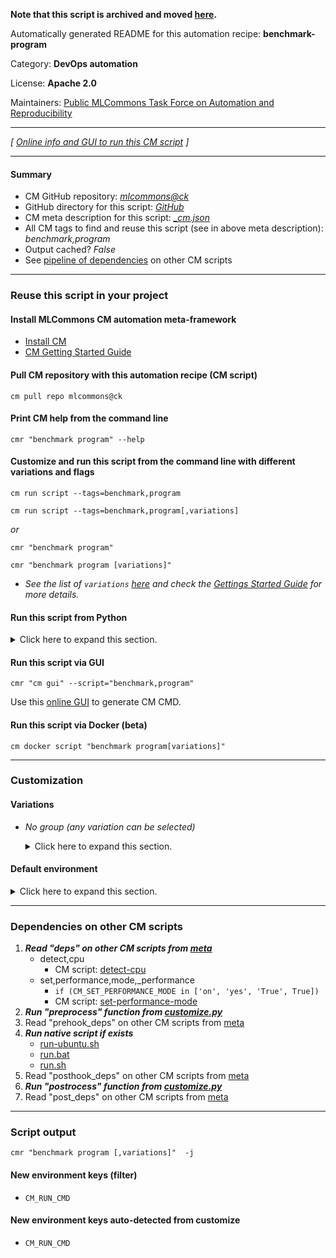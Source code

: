 **Note that this script is archived and moved [here](https://github.com/mlcommons/cm4mlops/tree/main/script/benchmark-program).**



Automatically generated README for this automation recipe: **benchmark-program**

Category: **DevOps automation**

License: **Apache 2.0**

Maintainers: [Public MLCommons Task Force on Automation and Reproducibility](https://github.com/mlcommons/ck/blob/master/docs/taskforce.md)

---
*[ [Online info and GUI to run this CM script](https://access.cknowledge.org/playground/?action=scripts&name=benchmark-program,19f369ef47084895) ]*

---
#### Summary

* CM GitHub repository: *[mlcommons@ck](https://github.com/mlcommons/ck/tree/dev/cm-mlops)*
* GitHub directory for this script: *[GitHub](https://github.com/mlcommons/ck/tree/dev/cm-mlops/script/benchmark-program)*
* CM meta description for this script: *[_cm.json](_cm.json)*
* All CM tags to find and reuse this script (see in above meta description): *benchmark,program*
* Output cached? *False*
* See [pipeline of dependencies](#dependencies-on-other-cm-scripts) on other CM scripts


---
### Reuse this script in your project

#### Install MLCommons CM automation meta-framework

* [Install CM](https://access.cknowledge.org/playground/?action=install)
* [CM Getting Started Guide](https://github.com/mlcommons/ck/blob/master/docs/getting-started.md)

#### Pull CM repository with this automation recipe (CM script)

```cm pull repo mlcommons@ck```

#### Print CM help from the command line

````cmr "benchmark program" --help````

#### Customize and run this script from the command line with different variations and flags

`cm run script --tags=benchmark,program`

`cm run script --tags=benchmark,program[,variations] `

*or*

`cmr "benchmark program"`

`cmr "benchmark program [variations]" `


* *See the list of `variations` [here](#variations) and check the [Gettings Started Guide](https://github.com/mlcommons/ck/blob/dev/docs/getting-started.md) for more details.*

#### Run this script from Python

<details>
<summary>Click here to expand this section.</summary>

```python

import cmind

r = cmind.access({'action':'run'
                  'automation':'script',
                  'tags':'benchmark,program'
                  'out':'con',
                  ...
                  (other input keys for this script)
                  ...
                 })

if r['return']>0:
    print (r['error'])

```

</details>


#### Run this script via GUI

```cmr "cm gui" --script="benchmark,program"```

Use this [online GUI](https://cKnowledge.org/cm-gui/?tags=benchmark,program) to generate CM CMD.

#### Run this script via Docker (beta)

`cm docker script "benchmark program[variations]" `

___
### Customization


#### Variations

  * *No group (any variation can be selected)*
    <details>
    <summary>Click here to expand this section.</summary>

    * `_numactl`
      - Workflow:
    * `_numactl-interleave`
      - Workflow:
    * `_profile`
      - Workflow:
        1. ***Read "deps" on other CM scripts***
           * get,profiler
             - *Warning: no scripts found*

    </details>

#### Default environment

<details>
<summary>Click here to expand this section.</summary>

These keys can be updated via `--env.KEY=VALUE` or `env` dictionary in `@input.json` or using script flags.

* CM_ENABLE_NUMACTL: `0`
* CM_ENABLE_PROFILING: `0`

</details>

___
### Dependencies on other CM scripts


  1. ***Read "deps" on other CM scripts from [meta](https://github.com/mlcommons/ck/tree/dev/cm-mlops/script/benchmark-program/_cm.json)***
     * detect,cpu
       - CM script: [detect-cpu](https://github.com/mlcommons/ck/tree/master/cm-mlops/script/detect-cpu)
     * set,performance,mode,_performance
       * `if (CM_SET_PERFORMANCE_MODE in ['on', 'yes', 'True', True])`
       - CM script: [set-performance-mode](https://github.com/mlcommons/ck/tree/master/cm-mlops/script/set-performance-mode)
  1. ***Run "preprocess" function from [customize.py](https://github.com/mlcommons/ck/tree/dev/cm-mlops/script/benchmark-program/customize.py)***
  1. Read "prehook_deps" on other CM scripts from [meta](https://github.com/mlcommons/ck/tree/dev/cm-mlops/script/benchmark-program/_cm.json)
  1. ***Run native script if exists***
     * [run-ubuntu.sh](https://github.com/mlcommons/ck/tree/dev/cm-mlops/script/benchmark-program/run-ubuntu.sh)
     * [run.bat](https://github.com/mlcommons/ck/tree/dev/cm-mlops/script/benchmark-program/run.bat)
     * [run.sh](https://github.com/mlcommons/ck/tree/dev/cm-mlops/script/benchmark-program/run.sh)
  1. Read "posthook_deps" on other CM scripts from [meta](https://github.com/mlcommons/ck/tree/dev/cm-mlops/script/benchmark-program/_cm.json)
  1. ***Run "postrocess" function from [customize.py](https://github.com/mlcommons/ck/tree/dev/cm-mlops/script/benchmark-program/customize.py)***
  1. Read "post_deps" on other CM scripts from [meta](https://github.com/mlcommons/ck/tree/dev/cm-mlops/script/benchmark-program/_cm.json)

___
### Script output
`cmr "benchmark program [,variations]"  -j`
#### New environment keys (filter)

* `CM_RUN_CMD`
#### New environment keys auto-detected from customize

* `CM_RUN_CMD`